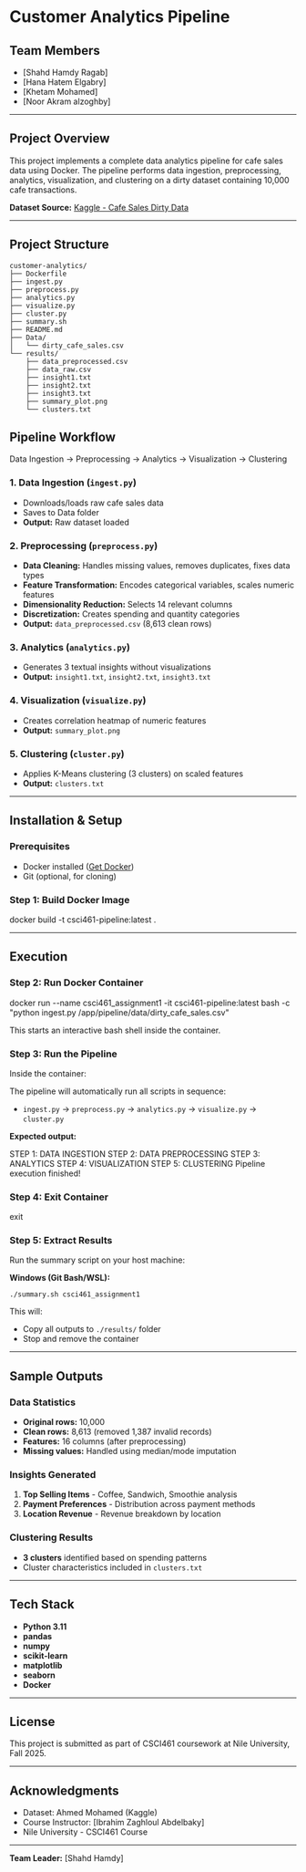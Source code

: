 # Customer Analytics Pipeline

## Team Members
- [Shahd Hamdy Ragab]
- [Hana Hatem Elgabry]
- [Khetam Mohamed]
- [Noor Akram alzoghby]

---

## Project Overview

This project implements a complete data analytics pipeline for cafe sales data using Docker. The pipeline performs data ingestion, preprocessing, analytics, visualization, and clustering on a dirty dataset containing 10,000 cafe transactions.

**Dataset Source:** [Kaggle - Cafe Sales Dirty Data](https://www.kaggle.com/datasets/ahmedmohamed2003/cafe-sales-dirty-data-for-cleaning-training)

---

## Project Structure

```
customer-analytics/
├── Dockerfile              
├── ingest.py              
├── preprocess.py          
├── analytics.py           
├── visualize.py           
├── cluster.py             
├── summary.sh             
├── README.md              
├── Data/
│   └── dirty_cafe_sales.csv
└── results/               
    ├── data_preprocessed.csv
    ├── data_raw.csv
    ├── insight1.txt
    ├── insight2.txt
    ├── insight3.txt
    ├── summary_plot.png
    └── clusters.txt
```


## Pipeline Workflow


Data Ingestion → Preprocessing → Analytics → Visualization → Clustering


### 1. Data Ingestion (`ingest.py`)
- Downloads/loads raw cafe sales data
- Saves to Data folder
- **Output:** Raw dataset loaded

### 2. Preprocessing (`preprocess.py`)
- **Data Cleaning:** Handles missing values, removes duplicates, fixes data types
- **Feature Transformation:** Encodes categorical variables, scales numeric features
- **Dimensionality Reduction:** Selects 14 relevant columns
- **Discretization:** Creates spending and quantity categories
- **Output:** `data_preprocessed.csv` (8,613 clean rows)

### 3. Analytics (`analytics.py`)
- Generates 3 textual insights without visualizations
- **Output:** `insight1.txt`, `insight2.txt`, `insight3.txt`

### 4. Visualization (`visualize.py`)
- Creates correlation heatmap of numeric features
- **Output:** `summary_plot.png`

### 5. Clustering (`cluster.py`)
- Applies K-Means clustering (3 clusters) on scaled features
- **Output:** `clusters.txt`

---

## Installation & Setup

### Prerequisites
- Docker installed ([Get Docker](https://www.docker.com/get-started))
- Git (optional, for cloning)

### Step 1: Build Docker Image

docker build -t csci461-pipeline:latest .
 
---

## Execution

### Step 2: Run Docker Container


docker run --name csci461_assignment1 -it csci461-pipeline:latest bash -c "python ingest.py /app/pipeline/data/dirty_cafe_sales.csv"


This starts an interactive bash shell inside the container.

### Step 3: Run the Pipeline

Inside the container:

The pipeline will automatically run all scripts in sequence:
- `ingest.py` → `preprocess.py` → `analytics.py` → `visualize.py` → `cluster.py`

**Expected output:**

STEP 1: DATA INGESTION
STEP 2: DATA PREPROCESSING
STEP 3: ANALYTICS
STEP 4: VISUALIZATION
STEP 5: CLUSTERING
Pipeline execution finished!


### Step 4: Exit Container


exit


### Step 5: Extract Results

Run the summary script on your host machine:

**Windows (Git Bash/WSL):**
```
./summary.sh csci461_assignment1
```

This will:
- Copy all outputs to `./results/` folder
- Stop and remove the container

---

## Sample Outputs

### Data Statistics
- **Original rows:** 10,000
- **Clean rows:** 8,613 (removed 1,387 invalid records)
- **Features:** 16 columns (after preprocessing)
- **Missing values:** Handled using median/mode imputation

### Insights Generated
1. **Top Selling Items** - Coffee, Sandwich, Smoothie analysis
2. **Payment Preferences** - Distribution across payment methods
3. **Location Revenue** - Revenue breakdown by location

### Clustering Results
- **3 clusters** identified based on spending patterns
- Cluster characteristics included in `clusters.txt`

---

## Tech Stack

- **Python 3.11**
- **pandas** 
- **numpy** 
- **scikit-learn** 
- **matplotlib** 
- **seaborn** 
- **Docker** 

---

## License

This project is submitted as part of CSCI461 coursework at Nile University, Fall 2025.

---

## Acknowledgments

- Dataset: Ahmed Mohamed (Kaggle) 
- Course Instructor: [Ibrahim Zaghloul Abdelbaky]
- Nile University - CSCI461 Course

--- 
**Team Leader:** [Shahd Hamdy]
